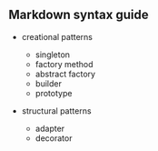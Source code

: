 ## Markdown syntax guide

* creational patterns
    * singleton
    * factory method
    * abstract factory
    * builder
    * prototype

* structural patterns
    * adapter
    * decorator
